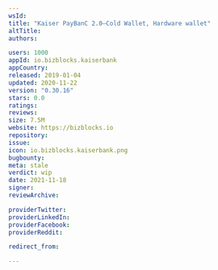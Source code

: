 ```yaml
---
wsId: 
title: "Kaiser PayBanC 2.0–Cold Wallet, Hardware wallet"
altTitle: 
authors:

users: 1000
appId: io.bizblocks.kaiserbank
appCountry: 
released: 2019-01-04
updated: 2020-11-22
version: "0.30.16"
stars: 0.0
ratings: 
reviews: 
size: 7.5M
website: https://bizblocks.io
repository: 
issue: 
icon: io.bizblocks.kaiserbank.png
bugbounty: 
meta: stale
verdict: wip
date: 2021-11-18
signer: 
reviewArchive:

providerTwitter: 
providerLinkedIn: 
providerFacebook: 
providerReddit: 

redirect_from:

---
```


